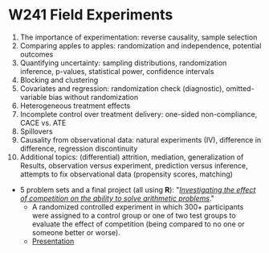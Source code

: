 # W241 Field Experiments

1. The importance of experimentation: reverse causality, sample selection
2. Comparing apples to apples: randomization and independence, potential outcomes
3. Quantifying uncertainty: sampling distributions, randomization inference, p-values, statistical power, confidence intervals
4. Blocking and clustering
5. Covariates and regression: randomization check (diagnostic), omitted-variable bias without randomization
6. Heterogeneous treatment effects
7. Incomplete control over treatment delivery: one-sided non-compliance, CACE vs. ATE
8. Spillovers
9. Causality from observational data: natural experiments (IV), difference in difference, regression discontinuity
10. Additional topics: (differential) attrition, mediation, generalization of Results, observation versus experiment, prediction versus inference, attempts to fix observational data (propensity scores, matching)


+ 5 problem sets and a final project (all using **R**): "[*Investigating the effect of competition on the ability to solve arithmetic problems*](https://docs.google.com/viewer?url=https://github.com/juanjocarin/W241-Field-Experiments/raw/master/Final%20Project/FinalPaper_Soto-Neff-Carin-Tumuluri.pdf)."
    + A randomized controlled experiment in which 300+ participants were assigned to a control group or one of two test groups to evaluate the effect of competition (being compared to no one or someone better or worse).
    + [Presentation](https://docs.google.com/presentation/d/1CN9XqDRyDQaVjPz7LSdroSeaE96LYxqoAbCXw9WQfpw/edit?usp=sharing)
